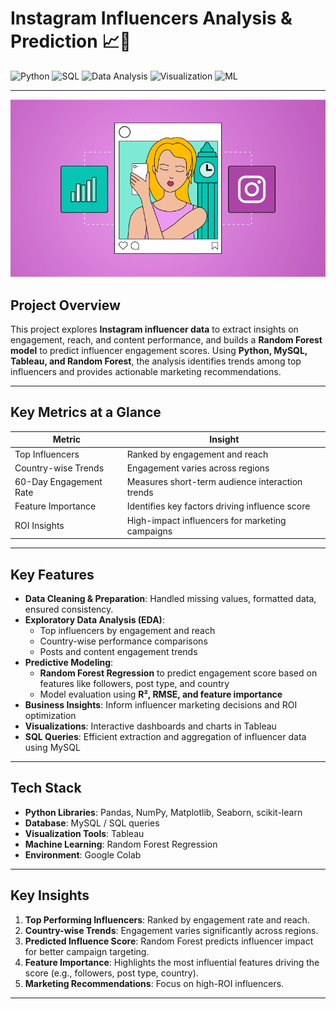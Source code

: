 # Instagram Influencers Analysis & Prediction 📈📸

![Python](https://img.shields.io/badge/Python-3.12-blue)
![SQL](https://img.shields.io/badge/SQL-MySQL-orange)
![Data Analysis](https://img.shields.io/badge/Data%20Analysis-Pandas-green)
![Visualization](https://img.shields.io/badge/Visualization-Tableau-blue)
![ML](https://img.shields.io/badge/Machine%20Learning-Random%20Forest-red)

---
<p align="center">
  <img src="images/instagram PNG.png" alt="Instagram Logo" width="800"/>
</p>

## Project Overview
This project explores **Instagram influencer data** to extract insights on engagement, reach, and content performance, and builds a **Random Forest model** to predict influencer engagement scores. Using **Python, MySQL, Tableau, and Random Forest**, the analysis identifies trends among top influencers and provides actionable marketing recommendations.

---

## Key Metrics at a Glance
| Metric | Insight |
|--------|---------|
| Top Influencers | Ranked by engagement and reach |
| Country-wise Trends | Engagement varies across regions |
| 60-Day Engagement Rate | Measures short-term audience interaction trends |
| Feature Importance | Identifies key factors driving influence score |
| ROI Insights | High-impact influencers for marketing campaigns |


---

## Key Features
- **Data Cleaning & Preparation**: Handled missing values, formatted data, ensured consistency.  
- **Exploratory Data Analysis (EDA)**:  
  - Top influencers by engagement and reach  
  - Country-wise performance comparisons  
  - Posts and content engagement trends
- **Predictive Modeling**:  
  - **Random Forest Regression** to predict engagement score based on features like followers, post type, and country  
  - Model evaluation using **R², RMSE, and feature importance**  
- **Business Insights**: Inform influencer marketing decisions and ROI optimization  
- **Visualizations**: Interactive dashboards and charts in Tableau  
- **SQL Queries**: Efficient extraction and aggregation of influencer data using MySQL  

---

## Tech Stack
- **Python Libraries**: Pandas, NumPy, Matplotlib, Seaborn, scikit-learn  
- **Database**: MySQL / SQL queries  
- **Visualization Tools**: Tableau  
- **Machine Learning**: Random Forest Regression  
- **Environment**: Google Colab  

---
## Key Insights
1. **Top Performing Influencers**: Ranked by engagement rate and reach.  
2. **Country-wise Trends**: Engagement varies significantly across regions.  
3. **Predicted Influence Score**: Random Forest predicts influencer impact for better campaign targeting.  
4. **Feature Importance**: Highlights the most influential features driving the score (e.g., followers, post type, country).  
5. **Marketing Recommendations**: Focus on high-ROI influencers. 

---

